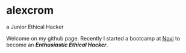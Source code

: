 # alexcrom

a Junior Ethical Hacker 

Welcome on my github page. Recently I started a bootcamp at [Novi](https://www.novi.nl/) to become an ***Enthusiastic Ethical Hacker***. 

